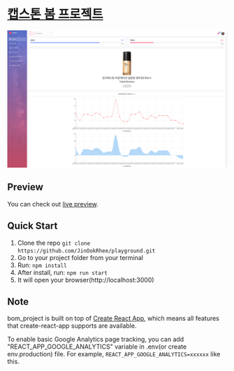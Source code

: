 # [캡스톤 봄 프로젝트](https://reduction-admin.github.io/react-reduction/)

![alt text](public/img/screenshots/reduction-admin.jpg?raw=true 'React Reduction')

## Preview

You can check out [live preview](https://reduction-admin.github.io/react-reduction/).

## Quick Start

1.  Clone the repo `git clone https://github.com/JinOokRhee/playground.git`
2.  Go to your project folder from your terminal
3.  Run: `npm install`
4.  After install, run: `npm run start`
5.  It will open your browser(http://localhost:3000)

## Note

bom_project is built on top of [Create React App](https://github.com/facebook/create-react-app), which means all features that create-react-app supports are available.

To enable basic Google Analytics page tracking, you can add "REACT_APP_GOOGLE_ANALYTICS" variable in .env(or create env.production) file. For example, `REACT_APP_GOOGLE_ANALYTICS=xxxxxx` like this.
